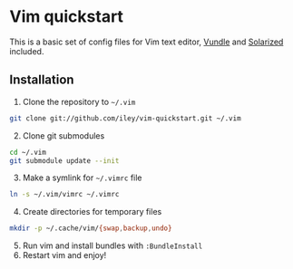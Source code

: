 Vim quickstart
==============

This is a basic set of config files for Vim text editor,
[Vundle](https://github.com/gmarik/vundle) and
[Solarized](http://ethanschoonover.com/solarized) included.

Installation
------------

1. Clone the repository to `~/.vim`
```bash
git clone git://github.com/iley/vim-quickstart.git ~/.vim
```

2. Clone git submodules
```bash
cd ~/.vim
git submodule update --init
```

3. Make a symlink for `~/.vimrc` file
```bash
ln -s ~/.vim/vimrc ~/.vimrc
```

4. Create directories for temporary files
```bash
mkdir -p ~/.cache/vim/{swap,backup,undo}
```

5. Run vim and install bundles with `:BundleInstall`
6. Restart vim and enjoy!
